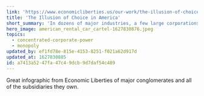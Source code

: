 ```yaml
---
link: 'https://www.economicliberties.us/our-work/the-illusion-of-choice/'
title: 'The Illusion of Choice in America'
short_summary: 'In dozens of major industries, a few large corporations control the majority of the products and brands we see.'
hero_image: american_rental_car_cartel-1627830876.jpeg
topics:
  - concentrated-corporate-power
  - monopoly
updated_by: ef1fd78e-815e-4153-8251-f021a62d917d
updated_at: 1627830885
id: a7413a52-47fa-47c4-9dcb-9d7daf54c489
---
```

Great infographic from Economic Liberties of major conglomerates and all of the subsidiaries they own.